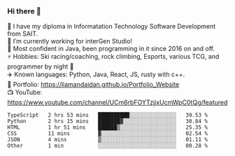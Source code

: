 ### Hi there 👋  
🏫 I have my diploma in Informatation Technology Software Development from SAIT.  
🔭 I’m currently working for interGen Studio!  
💬 Most confident in Java, been programming in it since 2016 on and off.    
⚡ Hobbies: Ski racing/coaching, rock climbing, Esports, various TCG, and programmer by night 🦉    
✈️ Known languages: Python, Java, React, JS, rusty with c++.     
🥇 Portfolio: https://liamandaidan.github.io/Portfolio_Website  
📺 YouTube: https://www.youtube.com/channel/UCm6rbFOYTzjjxUcmWpC0tQg/featured

<!--START_SECTION:waka-->

```text
TypeScript   2 hrs 53 mins   ██████████░░░░░░░░░░░░░░░   39.53 %
Python       2 hrs 15 mins   ███████▓░░░░░░░░░░░░░░░░░   30.84 %
HTML         1 hr 51 mins    ██████▒░░░░░░░░░░░░░░░░░░   25.35 %
CSS          11 mins         ▓░░░░░░░░░░░░░░░░░░░░░░░░   02.54 %
JSON         4 mins          ▒░░░░░░░░░░░░░░░░░░░░░░░░   01.11 %
Other        1 min           ░░░░░░░░░░░░░░░░░░░░░░░░░   00.28 %
```

<!--END_SECTION:waka-->

